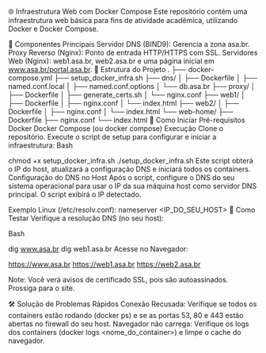 🌐 Infraestrutura Web com Docker Compose
Este repositório contém uma infraestrutura web básica para fins de atividade acadêmica, utilizando Docker e Docker Compose.

🎯 Componentes Principais
Servidor DNS (BIND9): Gerencia a zona asa.br.
Proxy Reverso (Nginx): Ponto de entrada HTTP/HTTPS com SSL.
Servidores Web (Nginx): web1.asa.br, web2.asa.br e uma página inicial em www.asa.br/portal.asa.br.
📂 Estrutura do Projeto
.
├── docker-compose.yml
├── setup_docker_infra.sh
├── dns/
│   ├── Dockerfile
│   ├── named.conf.local
│   ├── named.conf.options
│   └── db.asa.br
├── proxy/
│   ├── Dockerfile
│   ├── generate_certs.sh
│   └── nginx.conf
├── web1/
│   ├── Dockerfile
│   ├── nginx.conf
│   └── index.html
├── web2/
│   ├── Dockerfile
│   ├── nginx.conf
│   └── index.html
└── web-home/
    ├── Dockerfile
    ├── nginx.conf
    └── index.html
🚀 Como Iniciar
Pré-requisitos
Docker
Docker Compose (ou docker compose)
Execução
Clone o repositório.
Execute o script de setup para configurar e iniciar a infraestrutura:
Bash

chmod +x setup_docker_infra.sh
./setup_docker_infra.sh
Este script obterá o IP do host, atualizará a configuração DNS e iniciará todos os containers.
Configuração do DNS no Host
Após o script, configure o DNS do seu sistema operacional para usar o IP da sua máquina host como servidor DNS principal. O script exibirá o IP detectado.

Exemplo Linux (/etc/resolv.conf):
nameserver <IP_DO_SEU_HOST>
🧪 Como Testar
Verifique a resolução DNS (no seu host):

Bash

dig www.asa.br
dig web1.asa.br
Acesse no Navegador:

https://www.asa.br 
https://web1.asa.br
https://web2.asa.br

Note: Você verá avisos de certificado SSL, pois são autoassinados. Prossiga para o site.

🛠️ Solução de Problemas Rápidos
Conexão Recusada: Verifique se todos os containers estão rodando (docker ps) e se as portas 53, 80 e 443 estão abertas no firewall do seu host.
Navegador não carrega: Verifique os logs dos containers (docker logs <nome_do_container>) e limpe o cache do navegador.
